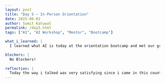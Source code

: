 ```yaml
---
layout: post
title: "Day 5 – In-Person Orientation"
date: 2025-06-02
author: Sumit Katuwal
permalink: /day5.html
tags: ["AI", "AI Workshop", "Mentor", "Bootcamp"]

what_i_learned: |
  I learned what AI is today at the orientation bootcamp and met our group members. We met at our office location and discussed our roles and resposibility. Our conversation went very fluent without any obstacles and everyone participated and talked frankly. 

blockers: |
  No Blockers!
  
reflection: |
  Today the way i talked was very satisfying since i came in this country i always hesitated talking frankly. Our mentor was great enough to let us talk ourselves and put our this at the table. Dependent and independent variable was also great this i learned.
---
```

